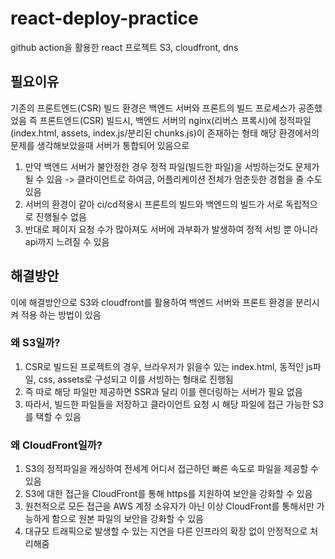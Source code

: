 # react-deploy-practice
github action을 활용한 react 프로젝트 S3, cloudfront, dns


## 필요이유
기존의 프론트엔드(CSR) 빌드 환경은 백엔드 서버와 프론트의 빌드 프로세스가 공존했었음
즉 프론트엔드(CSR) 빌드시, 백엔드 서버의 nginx(리버스 프록시)에 정적파일(index.html, assets, index.js/분리된 chunks.js)이 존재하는 형태
해당 환경에서의 문제를 생각해보았을때 서버가 통합되어 있음으로 
1. 만약 백엔드 서버가 불안정한 경우 정적 파일(빌드한 파일)을 서빙하는것도 문제가 될 수 있음
   -> 클라이언트로 하여금, 어플리케이션 전체가 멈춘듯한 경험을 줄 수도 있음
2. 서버의 환경이 같아 ci/cd적용시 프론트의 빌드와 백엔드의 빌드가 서로 독립적으로 진행될수 없음
3. 반대로 페이지 요청 수가 많아져도 서버에 과부화가 발생하여 정적 서빙 뿐 아니라 api까지 느려질 수 있음

## 해결방안
이에 해결방안으로 S3와 cloudfront를 활용하여 백엔드 서버와 프론트 환경을 분리시켜 적용 하는 방법이 있음

### 왜 S3일까?
 1. CSR로 빌드된 프로젝트의 경우, 브라우저가 읽을수 있는 index.html, 동적인 js파일, css, assets로 구성되고 이를 서빙하는 형태로 진행됨
 2. 즉 따로 해당 파일만 제공하면 SSR과 달리 이를 렌더링하는 서버가 필요 없음
 3. 따라서, 빌드한 파일들을 저장하고 클라이언트 요청 시 해당 파일에 접근 가능한 S3를 택할 수 있음

### 왜 CloudFront일까?
 1. S3의 정적파일을 캐싱하여 전세계 어디서 접근하던 빠른 속도로 파일을 제공할 수 있음
 2. S3에 대한 접근을 CloudFront를 통해 https를 지원하여 보안을 강화할 수 있음
 3. 원천적으로 모든 접근을 AWS 계정 소유자가 아닌 이상 CloudFront를 통해서만 가능하게 함으로 원본 파일의 보안을 강화할 수 있음
 4. 대규모 트래픽으로 발생할 수 있는 지연을 다른 인프라의 확장 없이 안정적으로 처리해줌




 
